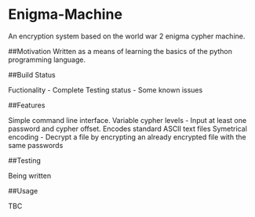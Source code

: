 # Enigma-Machine
An encryption system based on the world war 2 enigma cypher machine.

##Motivation
Written as a means of learning the basics of the python programming language.

##Build Status

Fuctionality - Complete
Testing status - Some known issues

##Features

Simple command line interface.
Variable cypher levels - Input at least one password and cypher offset.
Encodes standard ASCII text files
Symetrical encoding - Decrypt a file by encrypting an already encrypted file with the same passwords

##Testing

Being written

##Usage

TBC